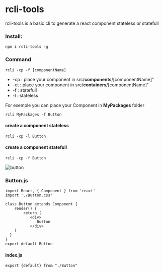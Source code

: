 # rcli-tools

rcli-tools is a basic cli to generate a react component stateless or statefull

### Install:
`npm i rcli-tools -g`

### Command 
`rcli -cp -f [componentName]`

* -cp : place your component in src/**components**/[componentName]"
* -ct : place your component in src/**containers**/[componentName]"
* -f : statefull
* -l : stateless

For exemple you can place your Component in **MyPackages** folder

`rcli MyPackages -f Button`

#### create a component stateless 
`rcli -cp -l Button`

#### create a component statefull 
`rcli -cp -f Button`

![button](https://github.com/babakoto/rcli-tools/blob/master/button.PNG)

### Button.js 
    import React, { Component } from 'react'
    import './Button.css'
    
    class Button extends Component {
        render() {
            return (
               <div>
                  Button
               </div>
        )
      }
    }
    export default Button
    

#### index.js
    export {default} from "./Button"
 